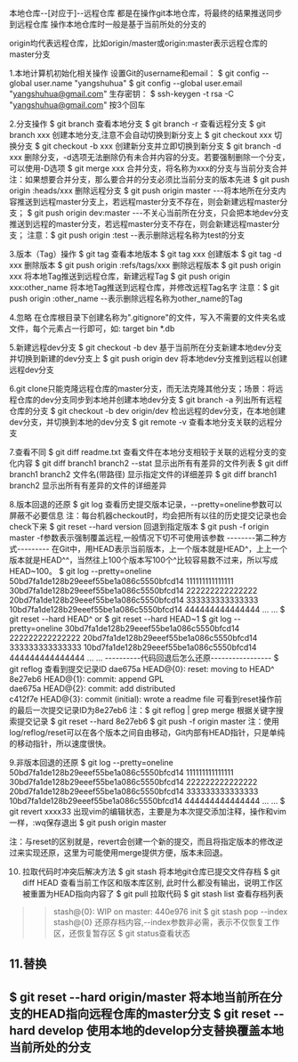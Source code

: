 本地仓库--[对应于]--远程仓库
都是在操作git本地仓库，将最终的结果推送同步到远程仓库
操作本地仓库时一般是基于当前所处的分支的

origin均代表远程仓库，比如origin/master或origin:master表示远程仓库的master分支



1.本地计算机初始化相关操作
设置Git的username和email：
$ git config --global user.name "yangshuhua"
$ git config --global user.email "yangshuhua@gmail.com"
生存密钥：
$ ssh-keygen -t rsa -C "yangshuhua@gmail.com"
按3个回车


2.分支操作
$ git branch    查看本地分支
$ git branch -r    查看远程分支
$ git branch xxx    创建本地分支,注意不会自动切换到新分支上
$ git checkout xxx    切换分支
$ git checkout -b xxx    创建新分支并立即切换到新分支
$ git branch -d xxx    删除分支，-d选项无法删除仍有未合并内容的分支。若要强制删除一个分支，可以使用-D选项
$ git merge xxx    合并分支，将名称为xxx的分支与当前分支合并
注：如果想要合并分支，那么要合并的分支必须比当前分支的版本先进
$ git push origin :heads/xxx    删除远程分支
$ git push origin master ---将本地所在分支内容推送到远程master分支上，若远程master分支不存在，则会新建远程master分支；
$ git push origin dev:master ---不关心当前所在分支，只会把本地dev分支推送到远程的master分支，若远程master分支不存在，则会新建远程master分支；
注意：$ git push origin :test --表示删除远程名称为test的分支


3.版本（Tag）操作
$ git tag    查看本地版本
$ git tag xxx    创建版本
$ git tag -d xxx    删除版本
$ git push origin :refs/tags/xxx    删除远程版本
$ git push origin xxx    将本地Tag推送到远程仓库，新建远程Tag
$ git push origin xxx:other_name    将本地Tag推送到远程仓库，并修改远程Tag名字
注意：$ git push origin :other_name --表示删除远程名称为other_name的Tag

4.忽略
在仓库根目录下创建名称为".gitignore"的文件，写入不需要的文件夹名或文件，每个元素占一行即可，如:
target
bin
*.db

5.新建远程dev分支
$ git checkout -b dev   基于当前所在分支新建本地dev分支并切换到新建的dev分支上
$ git push origin dev   将本地dev分支推到远程以创建远程dev分支

6.git clone只能克隆远程仓库的master分支，而无法克隆其他分支；场景：将远程仓库的dev分支同步到本地并创建本地dev分支
$ git branch -a    列出所有远程仓库的分支
$ git checkout -b dev origin/dev    检出远程的dev分支，在本地创建dev分支，并切换到本地的dev分支
$ git remote -v    查看本地分支关联的远程分支

7.查看不同
$ git diff readme.txt    查看文件在本地分支相较于关联的远程分支的变化内容
$ git diff branch1 branch2 --stat    显示出所有有差异的文件列表
$ git diff branch1 branch2 文件名(带路径)    显示指定文件的详细差异
$ git diff branch1 branch2    显示出所有有差异的文件的详细差异

8.版本回退的还原
$ git log    查看历史提交版本记录，--pretty=oneline参数可以屏蔽不必要信息
注：每台机器checkout时，均会把所有以往的历史提交记录也会check下来
$ git reset --hard version    回退到指定版本
$ git push -f origin master    -f参数表示强制覆盖远程,一般情况下切不可使用该参数
--------第二种方式---------
在Git中，用HEAD表示当前版本，上一个版本就是HEAD^，上上一个版本就是HEAD^^，当然往上100个版本写100个^比较容易数不过来，所以写成HEAD~100。
$ git log --pretty=oneline
    50bd7fa1de128b29eeef55be1a086c5550bfcd14 111111111111111
	30bd7fa1de128b29eeef55be1a086c5550bfcd14 222222222222222
	20bd7fa1de128b29eeef55be1a086c5550bfcd14 333333333333333
	10bd7fa1de128b29eeef55be1a086c5550bfcd14 444444444444444
	   ... ...
$ git reset --hard HEAD^
or
$ git reset --hard HEAD~1
$ git log --pretty=oneline
    30bd7fa1de128b29eeef55be1a086c5550bfcd14 222222222222222
	20bd7fa1de128b29eeef55be1a086c5550bfcd14 333333333333333
	10bd7fa1de128b29eeef55be1a086c5550bfcd14 444444444444444
	   ... ...
----------代码回退后怎么还原-----------------
$ git reflog  查看到提交记录ID
	dae675a HEAD@{0}: reset: moving to HEAD^  
	8e27eb6 HEAD@{1}: commit: append GPL  
	dae675a HEAD@{2}: commit: add distributed  
	c412f7e HEAD@{3}: commit (initial): wrote a readme file
可看到reset操作前的最后一次提交记录ID为8e27eb6
注：$ git reflog | grep merge  根据关键字搜索提交记录
$ git reset --hard 8e27eb6
$ git push -f origin master
注：使用log/reflog/reset可以在各个版本之间自由移动，Git内部有HEAD指针，只是单纯的移动指针，所以速度很快。 

9.非版本回退的还原
$ git log --pretty=oneline
	50bd7fa1de128b29eeef55be1a086c5550bfcd14 111111111111111
	30bd7fa1de128b29eeef55be1a086c5550bfcd14 222222222222222
	20bd7fa1de128b29eeef55be1a086c5550bfcd14 333333333333333
	10bd7fa1de128b29eeef55be1a086c5550bfcd14 444444444444444
	   ... ...
$ git revert xxxx33    出现vim的编辑状态，主要是为本次提交添加注释，操作和vim一样，:wq保存退出
$ git push origin master

注：与reset的区别就是，revert会创建一个新的提交，而且将指定版本的修改逆过来实现还原，这里为可能使用merge提供方便，版本未回退。



10. 拉取代码时冲突后解决方法
$ git stash  将本地git仓库已提交文件存档
$ git diff HEAD  查看当前工作区和版本库区别, 此时什么都没有输出，说明工作区被重置为HEAD指向内容了
$ git pull 拉取代码
$ git stash list 查看存档列表
>>stash@{0}: WIP on master: 440e976 init
$ git stash pop --index stash@{0} 还原存档内容,--index参数非必需，表示不仅恢复工作区，还恢复暂存区
$ git status查看状态


11.替换
--------------------------
$ git reset --hard origin/master    将本地当前所在分支的HEAD指向远程仓库的master分支
$ git reset --hard develop    使用本地的develop分支替换覆盖本地当前所处的分支
--------------------------
